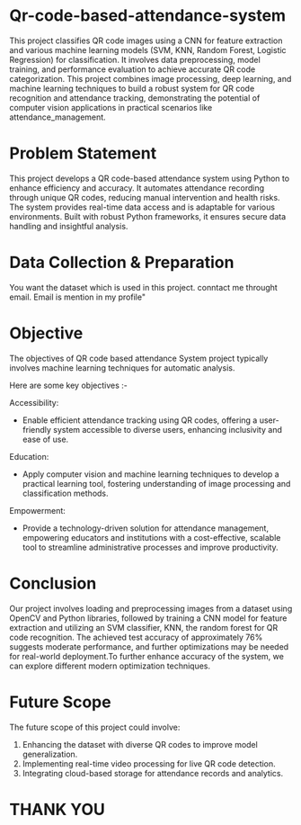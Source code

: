 # Qr-code-based-attendance-system
This project classifies QR code images using a CNN for feature extraction and various machine learning models (SVM, KNN, Random Forest, Logistic Regression) for classification. It involves data preprocessing, model training, and performance evaluation to achieve accurate QR code categorization. This project combines image processing, deep learning, and machine learning  techniques to build a robust system for QR code recognition and attendance tracking,  demonstrating the potential of computer vision applications in practical scenarios like attendance_management.
 
# Problem Statement
This project develops a QR code-based attendance system using Python to enhance efficiency and accuracy. It automates attendance recording through unique QR codes, reducing manual intervention and health risks. The system provides real-time data access and is adaptable for various environments. Built with robust Python frameworks, it ensures secure data handling and insightful analysis.

# Data Collection & Preparation
You want the dataset which is used in this project. conntact me throught email. Email is mention in my profile"


# Objective
The objectives of QR code based attendance System project typically involves machine learning techniques for automatic analysis.

Here are some key objectives :-

Accessibility: 
- Enable efficient attendance tracking using QR codes, offering a user-friendly system accessible to diverse users, enhancing inclusivity and ease of use.
  
Education:
- Apply computer vision and machine learning techniques to develop a practical learning tool, fostering understanding of image processing and classification methods.
  
Empowerment:
- Provide a technology-driven solution for attendance management, empowering educators and institutions with a cost-effective, scalable tool to streamline administrative processes and improve productivity.


# Conclusion
Our project involves loading and preprocessing images from a dataset using OpenCV and Python libraries, followed by training a CNN model for feature extraction and utilizing an SVM classifier, KNN, the random forest for QR code recognition. The achieved test accuracy of approximately 76% suggests moderate performance, and further optimizations may be needed for real-world deployment.To further enhance accuracy of the system, we can explore  different modern optimization techniques.

# Future Scope
The future scope of this project could involve:
1. Enhancing the dataset with diverse QR codes to improve model generalization.
2. Implementing real-time video processing for live QR code detection.
3. Integrating cloud-based storage for attendance records and analytics.

# THANK YOU


